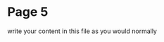 <div class="jake">




<h1>Page 5</h1>
<p>write your content in this file as you would normally</p>

  
  
  
  
  
  </div>
